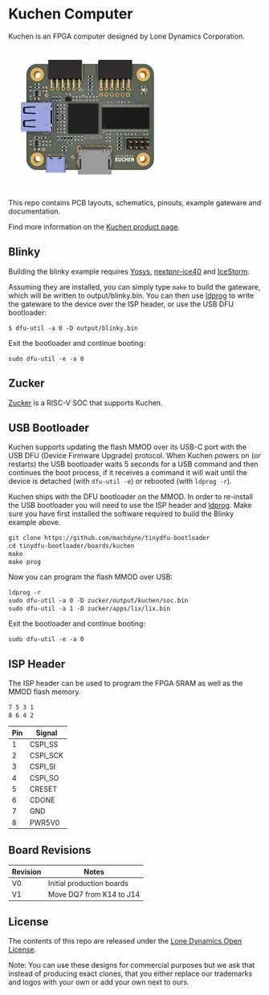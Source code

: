 # Kuchen Computer

Kuchen is an FPGA computer designed by Lone Dynamics Corporation.

![Kuchen FPGA Computer](https://github.com/machdyne/kuchen/blob/b099f1ab29b17824f0c5727d06bcca6faf649b49/kuchen.png)

This repo contains PCB layouts, schematics, pinouts, example gateware and documentation.

Find more information on the [Kuchen product page](https://machdyne.com/product/kuchen-computer/).

## Blinky 

Building the blinky example requires [Yosys](https://github.com/YosysHQ/yosys), [nextpnr-ice40](https://github.com/YosysHQ/nextpnr) and [IceStorm](https://github.com/YosysHQ/icestorm).

Assuming they are installed, you can simply type `make` to build the gateware, which will be written to output/blinky.bin. You can then use [ldprog](https://github.com/machdyne/ldprog) to write the gateware to the device over the ISP header, or use the USB DFU bootloader:

```
$ dfu-util -a 0 -D output/blinky.bin
```

Exit the bootloader and continue booting:

```
sudo dfu-util -e -a 0
```

## Zucker

[Zucker](https://github.com/machdyne/zucker) is a RISC-V SOC that supports Kuchen.

## USB Bootloader

Kuchen supports updating the flash MMOD over its USB-C port with the USB DFU (Device Firmware Upgrade) protocol. When Kuchen powers on (or restarts) the USB bootloader waits 5 seconds for a USB command and then continues the boot process, if it receives a command it will wait until the device is detached (with `dfu-util -e`) or rebooted (with `ldprog -r`).

Kuchen ships with the DFU bootloader on the MMOD. In order to re-install the USB bootloader you will need to use the ISP header and [ldprog](https://github.com/machdyne/ldprog). Make sure you have first installed the software required to build the Blinky example above.

```
git clone https://github.com/machdyne/tinydfu-bootloader
cd tinydfu-bootloader/boards/kuchen
make
make prog
```

Now you can program the flash MMOD over USB:

```
ldprog -r
sudo dfu-util -a 0 -D zucker/output/kuchen/soc.bin
sudo dfu-util -a 1 -D zucker/apps/lix/lix.bin
```

Exit the bootloader and continue booting:

```
sudo dfu-util -e -a 0
```

## ISP Header

The ISP header can be used to program the FPGA SRAM as well as the MMOD flash memory. 

```
7 5 3 1
8 6 4 2
```

| Pin | Signal |
| --- | ------ |
| 1 | CSPI\_SS |
| 2 | CSPI\_SCK |
| 3 | CSPI\_SI |
| 4 | CSPI\_SO |
| 5 | CRESET |
| 6 | CDONE |
| 7 | GND |
| 8 | PWR5V0 |

## Board Revisions

| Revision | Notes |
| -------- | ----- |
| V0 | Initial production boards |
| V1 | Move DQ7 from K14 to J14 |

## License

The contents of this repo are released under the [Lone Dynamics Open License](LICENSE.md).

Note: You can use these designs for commercial purposes but we ask that instead of producing exact clones, that you either replace our trademarks and logos with your own or add your own next to ours.

